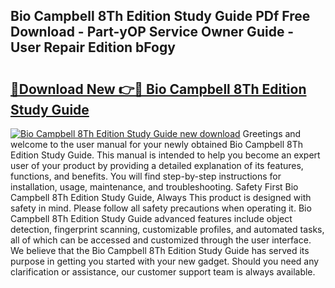 ## Bio Campbell 8Th Edition Study Guide PDf Free Download - Part-yOP Service Owner Guide - User Repair Edition bFogy

# <h2><a href="http://bc79121.oget.top/?id=Bio+Campbell+8Th+Edition+Study+Guide">🔗Download New 👉🔴 Bio Campbell 8Th Edition Study Guide</a></h2>

[![Bio Campbell 8Th Edition Study Guide new download](https://i.imgur.com/5g1atiW.png)](http://bc79121.oget.top/?id=Bio+Campbell+8Th+Edition+Study+Guide)
Greetings and welcome to the user manual for your newly obtained Bio Campbell 8Th Edition Study Guide. This manual is intended to help you become an expert user of your product by providing a detailed explanation of its features, functions, and benefits. You will find step-by-step instructions for installation, usage, maintenance, and troubleshooting. Safety First Bio Campbell 8Th Edition Study Guide, Always This product is designed with safety in mind. Please follow all safety precautions when operating it. Bio Campbell 8Th Edition Study Guide advanced features include object detection, fingerprint scanning, customizable profiles, and automated tasks, all of which can be accessed and customized through the user interface. We believe that the Bio Campbell 8Th Edition Study Guide has served its purpose in getting you started with your new gadget. Should you need any clarification or assistance, our customer support team is always available.
